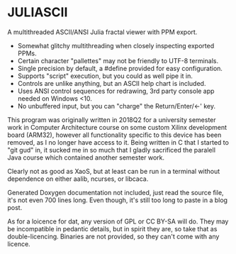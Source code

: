 # JULIASCII

A multithreaded ASCII/ANSI Julia fractal viewer with PPM export.

* Somewhat glitchy multithreading when closely inspecting exported PPMs.
* Certain character "pallettes" may not be friendly to UTF-8 terminals.
* Single precision by default, a #define provided for easy configuration.
* Supports "script" execution, but you could as well pipe it in.
* Controls are unlike anything, but an ASCII help chart is included.
* Uses ANSI control sequences for redrawing, 3rd party console app needed on Windows <10.
* No unbuffered input, but you can "charge" the Return/Enter/<-' key.

This program was originally written in 2018Q2 for a university semester work in Computer Architecture course on some custom Xilinx development board (ARM32), however all functionality specific to this device has been removed, as I no longer have access to it. Being written in C that I started to "git gud" in, it sucked me in so much that I gladly sacrificed the paralell Java course which contained another semester work.

Clearly not as good as XaoS, but at least can be run in a terminal without dependence on either aalib, ncurses, or libcaca.

Generated Doxygen documentation not included, just read the source file, it's not even 700 lines long. Even though, it's still too long to paste in a blog post.

As for a loicence for dat, any version of GPL or CC BY-SA will do. They may be incompatible in pedantic details, but in spirit they are, so take that as double-licencing. Binaries are not provided, so they can't come with any licence.
